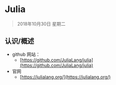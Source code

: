 # Julia

> 2018年10月30日 星期二



## 认识/概述

- github 网站：
  - [https://github.com/JuliaLang/julia](https://github.com/JuliaLang/julia)
- 官网
  - [https://julialang.org/](https://julialang.org/)



